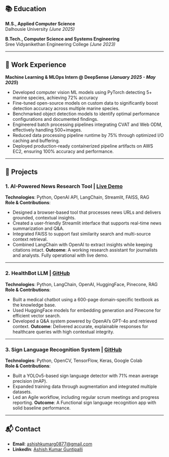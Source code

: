 ## 📚 Education
**M.S., Applied Computer Science**  
Dalhousie University _(June 2025)_

**B.Tech., Computer Science and Systems Engineering**  
Sree Vidyanikethan Engineering College _(June 2023)_

---

## 💼 Work Experience
**Machine Learning & MLOps Intern @ DeepSense (_January 2025 - May 2025_)**
- Developed computer vision ML models using PyTorch detecting 5+ marine species, achieving 72% accuracy
- Fine-tuned open-source models on custom data to significantly boost detection accuracy across multiple marine species.
- Benchmarked object detection models to identify optimal performance configurations and documented findings.
- Engineered batch processing pipelines integrating CVAT and Web ODM, effectively handling 500+images.
- Reduced data processing pipeline runtime by 75% through optimized I/O caching and buffering.
- Deployed production-ready containerized pipeline artifacts on AWS EC2, ensuring 100% accuracy and performance.

---

## 🚀 Projects

### 1. AI-Powered News Research Tool  | [Live Demo](https://news-research-llm.streamlit.app/)
**Technologies**: Python, OpenAI API, LangChain, Streamlit, FAISS, RAG  
**Role & Contributions**:
- Designed a browser-based tool that processes news URLs and delivers grounded, contextual insights.
- Created a user-friendly Streamlit interface that supports real-time news summarization and Q&A.
- Integrated FAISS to support fast similarity search and multi-source context retrieval.
- Combined LangChain with OpenAI to extract insights while keeping citations intact.
**Outcome**: A working research assistant for journalists and analysts. Fully operational with live demo.

---

### 2. HealthBot LLM  | [GitHub](https://github.com/i-AshishKumar/HealthBot) 
**Technologies**: Python, LangChain, OpenAI, HuggingFace, Pinecone, RAG  
**Role & Contributions**:
- Built a medical chatbot using a 600-page domain-specific textbook as the knowledge base.
- Used HuggingFace models for embedding generation and Pinecone for efficient vector search.
- Developed a Q&A system powered by OpenAI’s GPT-4o and retrieved context.
**Outcome**: Delivered accurate, explainable responses for healthcare queries with high contextual integrity.

---

### 3. Sign Language Recognition System  | [GitHub](https://github.com/i-AshishKumar/Sign-Language-Recognition)
**Technologies**: Python, OpenCV, TensorFlow, Keras, Google Colab  
**Role & Contributions**:
- Built a YOLOv5-based sign language detector with 71% mean average precision (mAP).
- Expanded training data through augmentation and integrated multiple datasets.
- Led an Agile workflow, including regular scrum meetings and progress reporting.
**Outcome**: A Functional sign language recognition app with solid baseline performance.

---

## 📬 Contact
- **Email**: ashishkumarg0877@gmail.com   
- **LinkedIn**: [Ashish Kumar Guntipalli](https://linkedin.com/in/g-ashish-kumar)